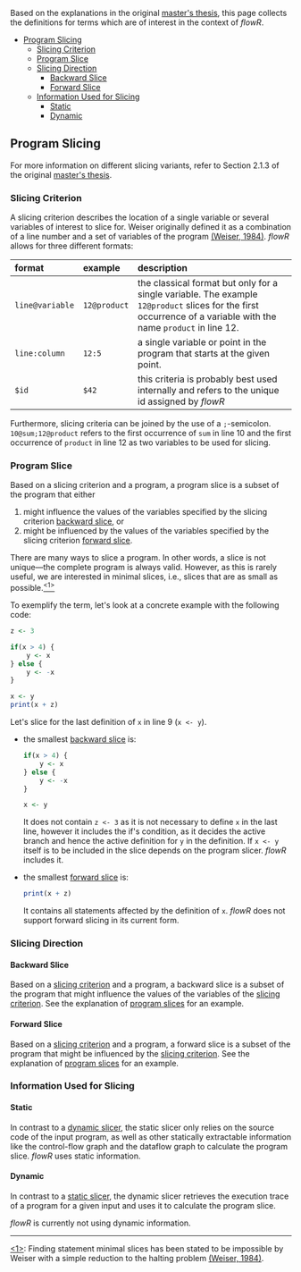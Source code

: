 Based on the explanations in the original [master's thesis](http://dx.doi.org/10.18725/OPARU-50107), this page collects the definitions for terms which are of interest in the context of *flowR*.

<!-- TOC -->
- [Program Slicing](#program-slicing)
  - [Slicing Criterion](#slicing-criterion)
  - [Program Slice](#program-slice)
  - [Slicing Direction](#slicing-direction)
    - [Backward Slice](#backward-slice)
    - [Forward Slice](#forward-slice)
  - [Information Used for Slicing](#information-used-for-slicing)
    - [Static](#static)
    - [Dynamic](#dynamic)
<!-- TOC -->

## Program Slicing

For more information on different slicing variants, refer to Section&nbsp;2.1.3 of the original [master's thesis](http://dx.doi.org/10.18725/OPARU-50107).

### Slicing Criterion

A slicing criterion describes the location of a single variable or several variables of interest to slice for.
Weiser originally defined it as a combination of a line number and a set of variables of the program [(Weiser, 1984)](https://doi.org/10.1109/TSE.1984.5010248). *flowR* allows for three different formats:

| format          | example      | description                                                                                                                                                     |
|:----------------|:-------------|:----------------------------------------------------------------------------------------------------------------------------------------------------------------|
| `line@variable` | `12@product` | the classical format but only for a single variable. The example `12@product` slices for the first occurrence of a variable with the name `product` in line 12. |
| `line:column`   | `12:5`       | a single variable or point in the program that starts at the given point.                                                                                       |
| `$id`           | `$42`        | this criteria is probably best used internally and refers to the unique id assigned by *flowR*                                                                  |

Furthermore, slicing criteria can be joined by the use of a `;`-semicolon. `10@sum;12@product` refers to the first occurrence of `sum` in line 10 and the first occurrence of `product` in line 12 as two variables to be used for slicing.

### Program Slice

Based on a slicing criterion and a program, a program slice is a subset of the program that either

1. might influence the values of the variables specified by the slicing criterion [backward slice](#backward-slice), or
2. might be influenced by the values of the variables specified by the slicing criterion [forward slice](#forward-slice).

There are many ways to slice a program. In other words, a slice is not unique—the complete program is always valid.
However, as this is rarely useful, we are interested in minimal slices, i.e., slices that are as small as possible.<a href="#note1" id="note1ref"><sup>&lt;1&gt;</sup></a>

To exemplify the term, let's look at a concrete example with the following code:

```R
z <- 3

if(x > 4) {
    y <- x
} else {
    y <- -x
}

x <- y
print(x + z)
```

Let's slice for the last definition of `x` in line 9 (`x <- y`).

- the smallest [backward slice](#backward-slice) is:

    ```R
    if(x > 4) {
        y <- x
    } else {
        y <- -x
    }

    x <- y
    ```

    It does not contain `z <- 3` as it is not necessary to define `x` in the last line, however it includes the if's condition, as it decides the active branch and hence the active definition for `y` in the definition.
    If `x <- y` itself is to be included in the slice depends on the program slicer. *flowR* includes it.

- the smallest [forward slice](#forward-slice) is:

    ```R
    print(x + z)
    ```

  It contains all statements affected by the definition of `x`. *flowR* does not support forward slicing in its current form.

### Slicing Direction

#### Backward Slice

Based on a [slicing criterion](#slicing-criterion) and a program, a backward slice is a subset of the program that might influence the values of the variables of the [slicing criterion](#slicing-criterion).
See the explanation of [program slices](#program-slice) for an example.

#### Forward Slice

Based on a [slicing criterion](#slicing-criterion) and a program, a forward slice is a subset of the program that might be influenced by the [slicing criterion](#slicing-criterion).
See the explanation of [program slices](#program-slice) for an example.

### Information Used for Slicing

#### Static

In contrast to a [dynamic slicer](#dynamic), the static slicer only relies on the source code of the input program, as well as other statically extractable information like the control-flow graph and the dataflow graph to calculate the program slice.
*flowR* uses static information.

#### Dynamic

In contrast to a [static slicer](#static), the dynamic slicer retrieves the execution trace of a program for a given input and uses it to calculate the program slice.

*flowR* is currently not using dynamic information.

-----
<a id="note1" href="#note1ref">&lt;1&gt;</a>: Finding statement minimal slices has been stated to be impossible by Weiser with a simple reduction to the halting problem [(Weiser, 1984)](https://doi.org/10.1109/TSE.1984.5010248).
